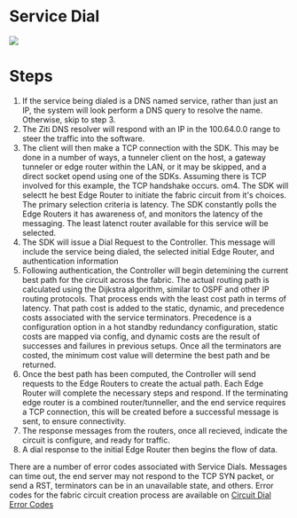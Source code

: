 # Service Dial 
[![](https://mermaid.ink/img/pako:eNqNVMFqGzEQ_ZVBJwds4yQlhz0YgjeBEJo23pyKLkI7sUXk0VbSNpiQf6-0u7Yl2ylFYKynNzNv5mn1waSpkRXM4e8WSWKpxMqKDSevvEao0P5REiHAGkYvi58XnDg1wnolVSPIw23TaCWFV4ZgoRWSz89_Ka-gfKrOoFX5mKMLQ94ardHm-F29Qlia1qOFy6-Prr5WFvuIWeM6VTyZ71RC0f0-t2i3nPboZH4aNFCX6BpDDmF0OZtNb75NZ9PZxbkiMFQJXYfQMMrYLqHsKKNreBdbWAuq3Vq8YchAxiOYoBqSsLTdCnUfPQiNjMn8MMMoMNq2jNY6z3MepMQHCgdBLK3SCpxTt6vQuSjyxbwhBXB3KR7KsOlK_GiiDtfPN5WeqemyghRatlr0wuNKOJN5ZvU-JmnhwA49ZO6fsvNkR7PZcXv7cvLVkeP99fkv247T_LNm2kzi8mDbQDqsw1xPr9f4rN5SeAH32ryzMdug3QhVh4_9gxMAZ36NG-SsCH9rfBWt9pxx-gxU0XpTbUmywtsWx6xtauF3bwMrXoV2e_SuVt7YPYjd9nv_qnSPy-dfEgiO9A)](https://mermaid-js.github.io/mermaid-live-editor/edit#pako:eNqNVMFqGzEQ_ZVBJwds4yQlhz0YgjeBEJo23pyKLkI7sUXk0VbSNpiQf6-0u7Yl2ylFYKynNzNv5mn1waSpkRXM4e8WSWKpxMqKDSevvEao0P5REiHAGkYvi58XnDg1wnolVSPIw23TaCWFV4ZgoRWSz89_Ka-gfKrOoFX5mKMLQ94ardHm-F29Qlia1qOFy6-Prr5WFvuIWeM6VTyZ71RC0f0-t2i3nPboZH4aNFCX6BpDDmF0OZtNb75NZ9PZxbkiMFQJXYfQMMrYLqHsKKNreBdbWAuq3Vq8YchAxiOYoBqSsLTdCnUfPQiNjMn8MMMoMNq2jNY6z3MepMQHCgdBLK3SCpxTt6vQuSjyxbwhBXB3KR7KsOlK_GiiDtfPN5WeqemyghRatlr0wuNKOJN5ZvU-JmnhwA49ZO6fsvNkR7PZcXv7cvLVkeP99fkv247T_LNm2kzi8mDbQDqsw1xPr9f4rN5SeAH32ryzMdug3QhVh4_9gxMAZ36NG-SsCH9rfBWt9pxx-gxU0XpTbUmywtsWx6xtauF3bwMrXoV2e_SuVt7YPYjd9nv_qnSPy-dfEgiO9A)

# Steps

1. If the service being dialed is a DNS named service, rather than just an IP, the system will look perform a DNS query to resolve the name.  Otherwise, skip to step 3.  
2. The Ziti DNS resolver will respond with an IP in the 100.64.0.0 range to steer the traffic into the software.  
3. The client will then make a TCP connection with the SDK.  This may be done in a number of ways, a tunneler client on the host, a gateway tunneler or edge router within the LAN, or it may be skipped, and a direct socket opend using one of the SDKs.  Assuming there is TCP involved for this example, the TCP handshake occurs.
om4. The SDK will selectt he best Edge Router to initiate the fabric circuit from it's choices.  The primary selection criteria is latency.  The SDK constantly polls the Edge Routers it has awareness of, and monitors the latency of the messaging.  The least latenct router available for this service will be selected. 
4. The SDK will issue a Dial Request to the Controller.  This message will include the service being dialed, the selected initial Edge Router, and authentication information
5. Following authentication, the Controller will begin detemining the current best path for the circuit across the fabric.  The actual routing path is calculated using the Dijkstra algorithm, similar to OSPF and other IP routing protocols.  That process ends with the least cost path in terms of latency.  That path cost is added to the static, dynamic, and precedence costs associated with the service terminators.  Precedence is a configuration option in a hot standby redundancy configuration, static costs are mapped via config, and dynamic costs are the result of successes and failures in previous setups.  Once all the terminators are costed, the minimum cost value will determine the best path and be returned.
6. Once the best path has been computed, the Controller will send requests to the Edge Routers to create the actual path.  Each Edge Router will complete the necessary steps and respond.  If the terminating edge router is a combined router/tunneller, and the end service requires a TCP connection, this will be created before a successful message is sent, to ensure connectivity.
7. The response messages from the routers, once all recieved, indicate the circuit is configure, and ready for traffic.
8. A dial response to the initial Edge Router then begins the flow of data.

There are a number of error codes associated with Service Dials.  Messages can time out, the end server may not respond to the TCP SYN packet, or send a RST, terminators can be in an unavailable state, and others.  Error codes for the fabric circuit creation process are available on [Circuit Dial Error Codes](/docfx_project/ziti/manage/circuit-create-error-codes.md)
